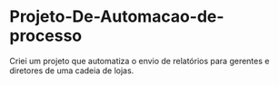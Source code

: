# Projeto-De-Automacao-de-processo
Criei um projeto que automatiza o envio de relatórios para gerentes e diretores de uma cadeia de lojas.
